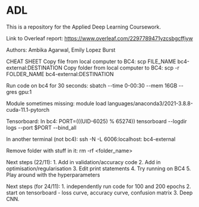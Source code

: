 # ADL

This is a repository for the Applied Deep Learning Coursework.

Link to Overleaf report: https://www.overleaf.com/2297789471yzcsbgcffjyw

Authors: Ambika Agarwal, Emily Lopez Burst

CHEAT SHEET
Copy file from local computer to BC4: scp FILE_NAME bc4-external:DESTINATION
Copy folder from local computer to BC4: scp -r FOLDER_NAME bc4-external:DESTINATION

Run code on bc4 for 30 seconds: sbatch --time 0-00:30 --mem 16GB --gres gpu:1

Module sometimes missing: module load languages/anaconda3/2021-3.8.8-cuda-11.1-pytorch

Tensorboard: 
In bc4:
    PORT=$((($UID-6025) % 65274))
    tensorboard --logdir logs --port $PORT --bind_all

In another terminal (not bc4):
    ssh -N -L 6006:localhost:<PORT> bc4-external
    
Remove folder with stuff in it: rm -rf <folder_name>
    


Next steps (22/11):
    1. Add in validation/accuracy code
    2. Add in optimisation/regularisation
    3. Edit print statements
    4. Try running on BC4
    5. Play around with the hyperparameters
    
  
  Next steps (for 24/11):
    1. independently run code for 100 and 200 epochs
    2. start on tensorboard - loss curve, accuracy curve, confusion matrix
    3. Deep CNN.
